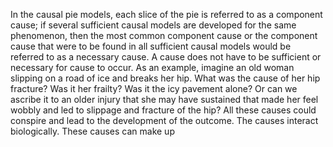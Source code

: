 In the causal pie models, each slice of the pie is referred to as a component cause; if several sufficient causal models are developed for the same phenomenon, then the most common component cause or the component cause that were to be found in all sufficient causal models would be referred to as a necessary cause. A cause does not have to be sufficient or necessary for cause to occur. As an example, imagine an old woman slipping on a road of ice and breaks her hip. What was the cause of her hip fracture? Was it her frailty? Was it the icy pavement alone? Or can we ascribe it to an older injury that she may have sustained that made her feel wobbly and led to slippage and fracture of the hip? All these causes could conspire and lead to the development of the outcome. The causes interact biologically. These causes can make up 
